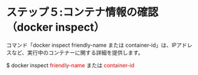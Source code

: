 # ステップ５:コンテナ情報の確認（docker inspect）
コマンド「docker inspect friendly-name または container-id」は、IPアドレスなど、実行中のコンテナーに関する詳細を提供します。


$ docker inspect <span style="color: red; ">friendly-name</span> または <span style="color: red; ">container-id</span>
